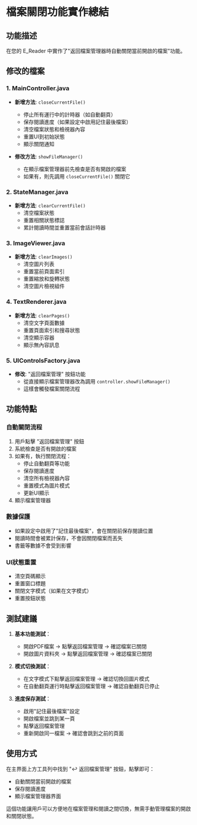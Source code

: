 # 檔案關閉功能實作總結

## 功能描述
在您的 E_Reader 中實作了"返回檔案管理器時自動關閉當前開啟的檔案"功能。

## 修改的檔案

### 1. MainController.java
- **新增方法**: `closeCurrentFile()`
  - 停止所有運行中的計時器（如自動翻頁）
  - 保存閱讀進度（如果設定中啟用記住最後檔案）
  - 清空檔案狀態和檢視器內容
  - 重置UI到初始狀態
  - 顯示關閉通知

- **修改方法**: `showFileManager()`
  - 在顯示檔案管理器前先檢查是否有開啟的檔案
  - 如果有，則先調用 `closeCurrentFile()` 關閉它

### 2. StateManager.java
- **新增方法**: `clearCurrentFile()`
  - 清空檔案狀態
  - 重置相關狀態標誌
  - 累計閱讀時間並重置當前會話計時器

### 3. ImageViewer.java
- **新增方法**: `clearImages()`
  - 清空圖片列表
  - 重置當前頁面索引
  - 重置縮放和旋轉狀態
  - 清空圖片檢視組件

### 4. TextRenderer.java
- **新增方法**: `clearPages()`
  - 清空文字頁面數據
  - 重置頁面索引和搜尋狀態
  - 清空顯示容器
  - 顯示無內容訊息

### 5. UIControlsFactory.java
- **修改**: "返回檔案管理" 按鈕功能
  - 從直接顯示檔案管理器改為調用 `controller.showFileManager()`
  - 這樣會觸發檔案關閉流程

## 功能特點

### 自動關閉流程
1. 用戶點擊 "返回檔案管理" 按鈕
2. 系統檢查是否有開啟的檔案
3. 如果有，執行關閉流程：
   - 停止自動翻頁等功能
   - 保存閱讀進度
   - 清空所有檢視器內容
   - 重置模式為圖片模式
   - 更新UI顯示
4. 顯示檔案管理器

### 數據保護
- 如果設定中啟用了"記住最後檔案"，會在關閉前保存閱讀位置
- 閱讀時間會被累計保存，不會因關閉檔案而丟失
- 書籤等數據不會受到影響

### UI狀態重置
- 清空頁碼顯示
- 重置窗口標題
- 關閉文字模式（如果在文字模式）
- 重置按鈕狀態

## 測試建議

1. **基本功能測試**：
   - 開啟PDF檔案 → 點擊返回檔案管理 → 確認檔案已關閉
   - 開啟圖片資料夾 → 點擊返回檔案管理 → 確認檔案已關閉

2. **模式切換測試**：
   - 在文字模式下點擊返回檔案管理 → 確認切換回圖片模式
   - 在自動翻頁運行時點擊返回檔案管理 → 確認自動翻頁已停止

3. **進度保存測試**：
   - 啟用"記住最後檔案"設定
   - 開啟檔案並跳到某一頁
   - 點擊返回檔案管理
   - 重新開啟同一檔案 → 確認會跳到之前的頁面

## 使用方式

在主界面上方工具列中找到 "↩️ 返回檔案管理" 按鈕，點擊即可：
- 自動關閉當前開啟的檔案
- 保存閱讀進度
- 顯示檔案管理器界面

這個功能讓用戶可以方便地在檔案管理和閱讀之間切換，無需手動管理檔案的開啟和關閉狀態。
